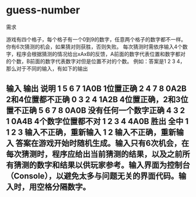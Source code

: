 # guess-number
需求

游戏有四个格子，每个格子有一个0到9的数字，任意两个格子的数字都不一样。
你有6次猜测的机会，如果猜对则获胜，否则失败。
每次猜测时需依序输入4个数字，程序会根据猜测的情况给出xAxB的反馈，A前面的数字代表位置和数字都对的个数，B前面的数字代表数字对但是位置不对的个数。
例如：答案是1 2 3 4， 那么对于不同的输入，有如下的输出

输入	输出	说明
1 5 6 7	1A0B	1位置正确
2 4 7 8	0A2B	2和4位置都不正确
0 3 2 4	1A2B	4位置正确，2和3位置不正确
5 6 7 8	0A0B	没有任何一个数字正确
4 3 2 1	0A4B	4个数字位置都不对
1 2 3 4	4A0B	胜出 全中
1 1 2 3		输入不正确，重新输入
1 2		输入不正确，重新输入
答案在游戏开始时随机生成。输入只有6次机会，在每次猜测时，程序应给出当前猜测的结果，以及之前所有猜测的数字和结果以供玩家参考。输入界面为控制台（Console），以避免太多与问题无关的界面代码。输入时，用空格分隔数字。
--